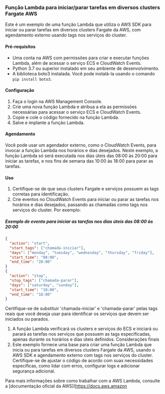 ### Função Lambda para iniciar/parar tarefas em diversos clusters Fargate AWS

Este é um exemplo de uma função Lambda que utiliza o AWS SDK para iniciar ou parar tarefas em diversos clusters Fargate da AWS, com agendamento externo usando tags nos serviços do cluster.

#### Pré-requisitos
- Uma conta na AWS com permissões para criar e executar funções Lambda, além de acessar o serviço ECS e CloudWatch Events.
- Python 3.7 ou superior instalado em seu ambiente de desenvolvimento.
- A biblioteca boto3 instalada. Você pode instalá-la usando o comando `pip install boto3`.

#### Configuração
1. Faça o login na AWS Management Console.
2. Crie uma nova função Lambda e atribua a ela as permissões necessárias para acessar o serviço ECS e CloudWatch Events.
3. Copie e cole o código fornecido na função Lambda.
4. Salve e implante a função Lambda.

#### Agendamento
Você pode usar um agendador externo, como o CloudWatch Events, para invocar a função Lambda nos horários e dias desejados. Neste exemplo, a função Lambda só será executada nos dias úteis das 08:00 às 20:00 para iniciar as tarefas, e nos fins de semana das 10:00 às 18:00 para parar as tarefas.

#### Uso
1. Certifique-se de que seus clusters Fargate e serviços possuem as tags corretas para identificação.
2. Crie eventos no CloudWatch Events para iniciar ou parar as tarefas nos horários e dias desejados, passando as chamadas como tags nos serviços do cluster. Por exemplo:

##### Exemplo de evento para iniciar as tarefas nos dias úteis das 08:00 às 20:00

```json
{
  "action": "start",
  "start_tags": ["chamada-iniciar"],
  "days": ["monday", "tuesday", "wednesday", "thursday", "friday"],
  "start_time": "08:00",
  "end_time": "20:00"
}
{
  "action": "stop",
  "stop_tags": ["chamada-parar"],
  "days": ["saturday", "sunday"],
  "start_time": "10:00",
  "end_time": "18:00"
}
```
Certifique-se de substituir 'chamada-iniciar' e 'chamada-parar' pelas tags reais que você deseja usar para identificar os serviços que devem ser iniciados ou parados.

1. A função Lambda verificará os clusters e serviços do ECS e iniciará ou parará as tarefas nos serviços que possuem as tags especificadas, apenas durante os horários e dias úteis definidos.
Considerações finais
2. Este exemplo fornece uma base para criar uma função Lambda que inicia ou para tarefas em diversos clusters Fargate da AWS, usando o AWS SDK e agendamento externo com tags nos serviços do cluster. Certifique-se de ajustar o código de acordo com suas necessidades específicas, como lidar com erros, configurar logs e adicionar segurança adicional.

Para mais informações sobre como trabalhar com a AWS Lambda, consulte a [documentação oficial da AWS](https://docs.aws.amazon
